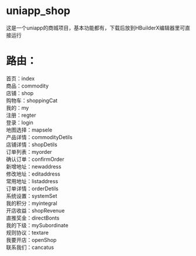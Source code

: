# uniapp_shop
这是一个uniapp的商城项目，基本功能都有，下载后放到HBuilderX编辑器里可直接运行
<h1>路由：</h1>
首页：index   <br/>            
商品：commodity    <br/>       
店铺：shop         <br/>     
购物车：shoppingCat   <br/>           
我的：my           <br/>     
注册：regter      <br/>                      
登录：login           <br/>                  
地图选择：mapsele        <br/>                 
产品详情：commodityDetils   <br/>                              
店铺详情：shopDetils       <br/>                 
订单列表：myorder         <br/>                  
确认订单：confirmOrder     <br/>                     
新增地址：newaddress      <br/>                  
修改地址：editaddress      <br/>                
常用地址：listaddress      <br/>                   
订单详情：orderDetils      <br/>                
系统设置：systemSet  <br/>     
我的积分：myintegral      <br/>        
开店收益：shopRevenue     <br/>             
直推奖金：directBonts      <br/>                   
我的下级：mySubordinate    <br/>         
规则协议：textare         <br/>        
我要开店：openShop        <br/>        
联系我们：cancatus        <br/>        
